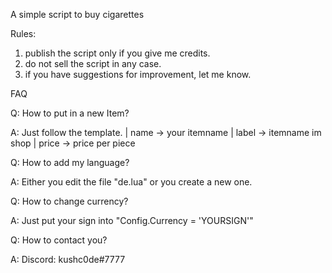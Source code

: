 A simple script to buy cigarettes

Rules:
1. publish the script only if you give me credits.
2. do not sell the script in any case.
3. if you have suggestions for improvement, let me know.



FAQ

Q: How to put in a new Item?

A: Just follow the template. | name -> your itemname | label -> itemname im shop | price -> price per piece

Q: How to add my language?

A: Either you edit the file "de.lua" or you create a new one.

Q: How to change currency?

A: Just put your sign into "Config.Currency = 'YOURSIGN'"

Q: How to contact you?

A: Discord: kushc0de#7777
